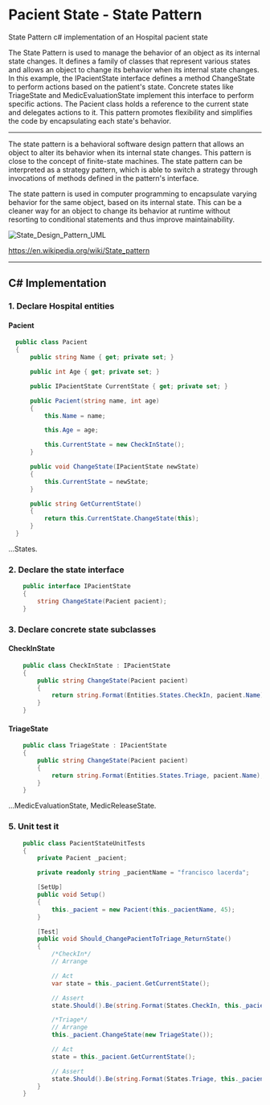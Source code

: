 # Pacient State - State Pattern
State Pattern c# implementation of an Hospital pacient state

The State Pattern is used to manage the behavior of an object as its internal state changes. It defines a family of classes that represent various states and allows an object to change its behavior when its internal state changes. In this example, the IPacientState interface defines a method ChangeState to perform actions based on the patient's state. Concrete states like TriageState and MedicEvaluationState implement this interface to perform specific actions. The Pacient class holds a reference to the current state and delegates actions to it. This pattern promotes flexibility and simplifies the code by encapsulating each state's behavior.

------

The state pattern is a behavioral software design pattern that allows an object to alter its behavior when its internal state changes. This pattern is close to the concept of finite-state machines. The state pattern can be interpreted as a strategy pattern, which is able to switch a strategy through invocations of methods defined in the pattern's interface.

The state pattern is used in computer programming to encapsulate varying behavior for the same object, based on its internal state. This can be a cleaner way for an object to change its behavior at runtime without resorting to conditional statements and thus improve maintainability.

![State_Design_Pattern_UML](https://upload.wikimedia.org/wikipedia/commons/e/ec/W3sDesign_State_Design_Pattern_UML.jpg)

https://en.wikipedia.org/wiki/State_pattern

------

## C# Implementation

### 1. Declare Hospital entities 

#### Pacient
```c#
  public class Pacient
  {
      public string Name { get; private set; }

      public int Age { get; private set; }

      public IPacientState CurrentState { get; private set; }

      public Pacient(string name, int age)
      {
          this.Name = name;

          this.Age = age;

          this.CurrentState = new CheckInState();
      }

      public void ChangeState(IPacientState newState)
      {
          this.CurrentState = newState;
      }

      public string GetCurrentState()
      {
          return this.CurrentState.ChangeState(this);
      }
  }
```

...States.

### 2. Declare the state interface
```c#
    public interface IPacientState
    {
        string ChangeState(Pacient pacient);
    }
```

### 3. Declare concrete state subclasses

#### CheckInState
```c#
    public class CheckInState : IPacientState
    {
        public string ChangeState(Pacient pacient)
        {
            return string.Format(Entities.States.CheckIn, pacient.Name);
        }
    }
```

#### TriageState
```c#
    public class TriageState : IPacientState
    {
        public string ChangeState(Pacient pacient)
        {
            return string.Format(Entities.States.Triage, pacient.Name);
        }
    }
```

...MedicEvaluationState, MedicReleaseState.

### 5. Unit test it

```c#
    public class PacientStateUnitTests
    {
        private Pacient _pacient;

        private readonly string _pacientName = "francisco lacerda";

        [SetUp]
        public void Setup()
        {
            this._pacient = new Pacient(this._pacientName, 45);
        }

        [Test]
        public void Should_ChangePacientToTriage_ReturnState()
        {
            /*CheckIn*/
            // Arrange

            // Act
            var state = this._pacient.GetCurrentState();

            // Assert
            state.Should().Be(string.Format(States.CheckIn, this._pacientName));

            /*Triage*/
            // Arrange
            this._pacient.ChangeState(new TriageState());

            // Act
            state = this._pacient.GetCurrentState();

            // Assert
            state.Should().Be(string.Format(States.Triage, this._pacientName));
        }
    }
```
